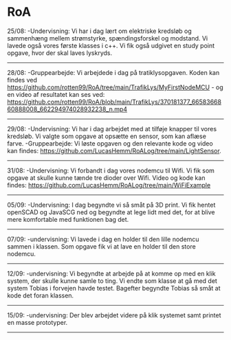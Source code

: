 # RoA

25/08:
-Undervisning: Vi har i dag lært om elektriske kredsløb og sammenhæng mellem strømstyrke, spændingsforskel og modstand. Vi lavede også vores første klasses i c++. Vi fik også udgivet en study point opgave, hvor der skal laves lyskryds.   

------------------------------------------------------------------------------------------------------------------------------------------------------------------------------------------------------------

28/08:
-Gruppearbejde: Vi arbejdede i dag på tratiklysopgaven. Koden kan findes ved https://github.com/rotten99/RoA/tree/main/TrafikLys/MyFirstNodeMCU - og en video af resultatet kan ses ved: https://github.com/rotten99/RoA/blob/main/TrafikLys/370181377_6658366860888008_662294974028932238_n.mp4

------------------------------------------------------------------------------------------------------------------------------------------------------------------------------------------------------------

29/08:
-Undervisning: Vi har i dag arbejdet med at tilføje knapper til vores kredsløb. Vi valgte som opgave at opsætte en sensor, som kan aflæse farve.
-Gruppearbejde: Vi løste opgaven og den relevante kode og video kan findes: https://github.com/LucasHemm/RoALog/tree/main/LightSensor. 

------------------------------------------------------------------------------------------------------------------------------------------------------------------------------------------------------------

31/08:
-Undervisning: Vi forbandt i dag vores nodemcu til Wifi. Vi fik som opgave at skulle kunne tænde tre dioder over Wifi. Video og kode kan findes: https://github.com/LucasHemm/RoALog/tree/main/WiFiExample

------------------------------------------------------------------------------------------------------------------------------------------------------------------------------------------------------------

05/09:
-Undervisning: I dag begyndte vi så småt på 3D print. Vi fik hentet openSCAD og JavaSCG ned og begyndte at lege lidt med det, for at blive mere komfortable med funktionen bag det.

------------------------------------------------------------------------------------------------------------------------------------------------------------------------------------------------------------


07/09:
-undervisning: Vi lavede i dag en holder til den lille nodemcu sammen i klassen. Som opgave fik vi at lave en holder til den store nodemcu.

------------------------------------------------------------------------------------------------------------------------------------------------------------------------------------------------------------

12/09:
-undervisning: Vi begyndte at arbejde på at komme op med en klik system, der skulle kunne samle to ting. Vi endte som klasse at gå med det system Tobias i forvejen havde testet. Bagefter begyndte Tobias så småt at kode det foran klassen.

------------------------------------------------------------------------------------------------------------------------------------------------------------------------------------------------------------

15/09:
-undervisning: Der blev arbejdet videre på klik systemet samt printet en masse prototyper.

------------------------------------------------------------------------------------------------------------------------------------------------------------------------------------------------------------
